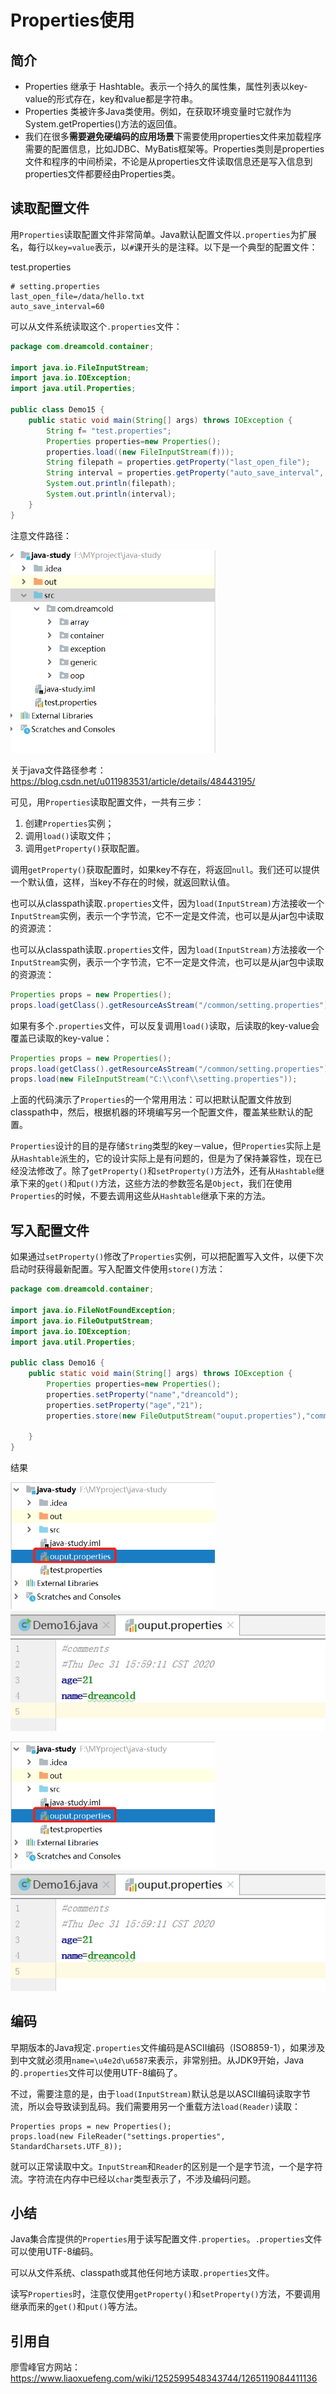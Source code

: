 # Properties使用

## 简介

- Properties 继承于 Hashtable。表示一个持久的属性集，属性列表以key-value的形式存在，key和value都是字符串。
- Properties 类被许多Java类使用。例如，在获取环境变量时它就作为System.getProperties()方法的返回值。
- 我们在很多**需要避免硬编码的应用场景**下需要使用properties文件来加载程序需要的配置信息，比如JDBC、MyBatis框架等。Properties类则是properties文件和程序的中间桥梁，不论是从properties文件读取信息还是写入信息到properties文件都要经由Properties类。

## 读取配置文件

用`Properties`读取配置文件非常简单。Java默认配置文件以`.properties`为扩展名，每行以`key=value`表示，以`#`课开头的是注释。以下是一个典型的配置文件：

test.properties

```properties
# setting.properties
last_open_file=/data/hello.txt
auto_save_interval=60
```

可以从文件系统读取这个`.properties`文件：

```java
package com.dreamcold.container;

import java.io.FileInputStream;
import java.io.IOException;
import java.util.Properties;

public class Demo15 {
    public static void main(String[] args) throws IOException {
        String f= "test.properties";
        Properties properties=new Properties();
        properties.load((new FileInputStream(f)));
        String filepath = properties.getProperty("last_open_file");
        String interval = properties.getProperty("auto_save_interval", "120");
        System.out.println(filepath);
        System.out.println(interval);
    }
}
```

注意文件路径：

<img src="images/image-20201231155110949.png" alt="image-20201231155110949" style="zoom:67%;" />

关于java文件路径参考：https://blog.csdn.net/u011983531/article/details/48443195/

可见，用`Properties`读取配置文件，一共有三步：

1. 创建`Properties`实例；
2. 调用`load()`读取文件；
3. 调用`getProperty()`获取配置。

调用`getProperty()`获取配置时，如果key不存在，将返回`null`。我们还可以提供一个默认值，这样，当key不存在的时候，就返回默认值。

也可以从classpath读取`.properties`文件，因为`load(InputStream)`方法接收一个`InputStream`实例，表示一个字节流，它不一定是文件流，也可以是从jar包中读取的资源流：

也可以从classpath读取`.properties`文件，因为`load(InputStream)`方法接收一个`InputStream`实例，表示一个字节流，它不一定是文件流，也可以是从jar包中读取的资源流：

```java
Properties props = new Properties();
props.load(getClass().getResourceAsStream("/common/setting.properties"));
```

如果有多个`.properties`文件，可以反复调用`load()`读取，后读取的key-value会覆盖已读取的key-value：

```java
Properties props = new Properties();
props.load(getClass().getResourceAsStream("/common/setting.properties"));
props.load(new FileInputStream("C:\\conf\\setting.properties"));
```

上面的代码演示了`Properties`的一个常用用法：可以把默认配置文件放到classpath中，然后，根据机器的环境编写另一个配置文件，覆盖某些默认的配置。

`Properties`设计的目的是存储`String`类型的key－value，但`Properties`实际上是从`Hashtable`派生的，它的设计实际上是有问题的，但是为了保持兼容性，现在已经没法修改了。除了`getProperty()`和`setProperty()`方法外，还有从`Hashtable`继承下来的`get()`和`put()`方法，这些方法的参数签名是`Object`，我们在使用`Properties`的时候，不要去调用这些从`Hashtable`继承下来的方法。

## 写入配置文件

如果通过`setProperty()`修改了`Properties`实例，可以把配置写入文件，以便下次启动时获得最新配置。写入配置文件使用`store()`方法：

```java
package com.dreamcold.container;

import java.io.FileNotFoundException;
import java.io.FileOutputStream;
import java.io.IOException;
import java.util.Properties;

public class Demo16 {
    public static void main(String[] args) throws IOException {
        Properties properties=new Properties();
        properties.setProperty("name","dreancold");
        properties.setProperty("age","21");
        properties.store(new FileOutputStream("ouput.properties"),"comments");

    }
}
```

结果

<img src="images/image-20201231160013688.png" alt="image-20201231160013688" style="zoom: 67%;" />![image-20201231160028950](images/image-20201231160028950.png)

<img src="images/image-20201231160013688.png" alt="image-20201231160013688" style="zoom: 67%;" />![image-20201231160028950](images/image-20201231160028950.png)

## 编码

早期版本的Java规定`.properties`文件编码是ASCII编码（ISO8859-1），如果涉及到中文就必须用`name=\u4e2d\u6587`来表示，非常别扭。从JDK9开始，Java的`.properties`文件可以使用UTF-8编码了。

不过，需要注意的是，由于`load(InputStream)`默认总是以ASCII编码读取字节流，所以会导致读到乱码。我们需要用另一个重载方法`load(Reader)`读取：

```
Properties props = new Properties();
props.load(new FileReader("settings.properties", StandardCharsets.UTF_8));
```

就可以正常读取中文。`InputStream`和`Reader`的区别是一个是字节流，一个是字符流。字符流在内存中已经以`char`类型表示了，不涉及编码问题。

## 小结

Java集合库提供的`Properties`用于读写配置文件`.properties`。`.properties`文件可以使用UTF-8编码。

可以从文件系统、classpath或其他任何地方读取`.properties`文件。

读写`Properties`时，注意仅使用`getProperty()`和`setProperty()`方法，不要调用继承而来的`get()`和`put()`等方法。



## 引用自

廖雪峰官方网站：https://www.liaoxuefeng.com/wiki/1252599548343744/1265119084411136

